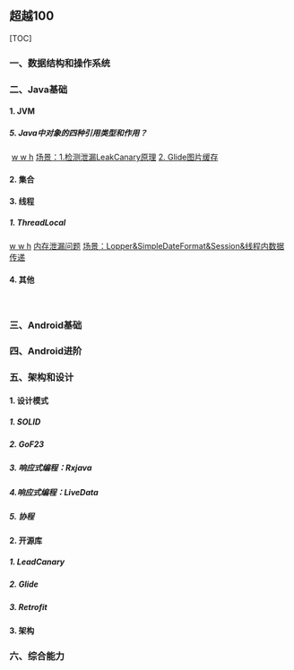 ## 超越100

[TOC]

### 一、数据结构和操作系统





### 二、Java基础

#### 1. JVM



##### 5. Java中对象的四种引用类型和作用？

​	[w w h](https://www.cnblogs.com/yaowen/p/10841683.html)   [场景：1.检测泄漏LeakCanary原理](https://www.jianshu.com/p/87f2ba180066?utm_source=desktop&utm_medium=timeline) [ 2. Glide图片缓存]()	

#### 2. 集合



#### 3. 线程

##### 1. ThreadLocal

[w w h](https://www.cnblogs.com/fsmly/p/11020641.html)  [内存泄漏问题](https://blog.csdn.net/jh39456194/article/details/107304997) [场景：Lopper&SimpleDateFormat&Session&线程内数据传递]()



#### 4. 其他

​	



### 三、Android基础





### 四、Android进阶





### 五、架构和设计

#### 1. 设计模式

##### 1. SOLID

##### 2. GoF23

##### 3. 响应式编程：Rxjava

##### 4.响应式编程：LiveData

##### 5. 协程

#### 2. 开源库

##### 1. LeadCanary

##### 2. Glide

##### 3. Retrofit

#### 3. 架构



### 六、综合能力

#### 